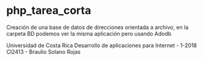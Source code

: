 # php_tarea_corta

Creación de una base de datos de direcciones orientada a archivo, en la carpeta BD podemos ver la misma aplicación pero usando Adodb



Universidad de Costa Rica
Desarrollo de aplicaciones para Internet - 1-2018
CI2413 - Braulio Solano Rojas
